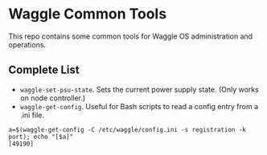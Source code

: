 # Waggle Common Tools

This repo contains some common tools for Waggle OS administration and operations.

## Complete List

* `waggle-set-psu-state`. Sets the current power supply state. (Only works on node controller.)
* `waggle-get-config`. Useful for Bash scripts to read a config entry from a .ini file.

```
a=$(waggle-get-config -C /etc/waggle/config.ini -s registration -k port); echo "[$a]"
[49190]
```
